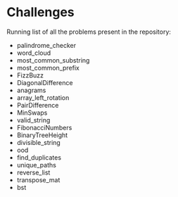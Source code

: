 # Challenges 

Running list of all the problems present in the repository: 

* palindrome_checker
* word_cloud
* most_common_substring
* most_common_prefix
* FizzBuzz  
* DiagonalDifference
* anagrams
* array_left_rotation
* PairDifference 
* MinSwaps
* valid_string  
* FibonacciNumbers
* BinaryTreeHeight
* divisible_string 
* ood
* find_duplicates 
* unique_paths
* reverse_list 
* transpose_mat
* bst 











